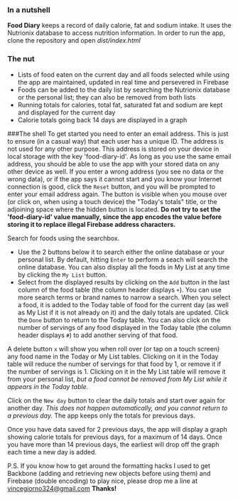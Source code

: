 ### In a nutshell
**Food Diary** keeps a record of daily calorie, fat and sodium intake. It uses the Nutrionix database to access nutrition information. In order to run the app, clone the repository and open *dist/index.html*

### The nut
+ Lists of food eaten on the current day and all foods selected while using the app are maintained, updated in real time and persevered in Firebase
+ Foods can be added to the daily list by searching the Nutrionix database or the personal list; they can also be removed from both lists
+ Running totals for calories, total fat, saturated fat and sodium are kept and displayed for the current day
+ Calorie totals going back 14 days are displayed in a graph

###The shell
To get started you need to enter an email address. This is just to ensure (in a casual way) that each user has a unique ID. The address is not used for any other purpose. This address is stored on your device in local storage with the key 'food-diary-id'. As long as you use the same email address, you should be able to use the app with your stored data on any other device as well. If you enter a wrong address (you see no data or the wrong data), or if the app says it cannot start and you know your Internet connection is good, click the `Reset` button, and you will be prompted to enter your email address again. The button is visible when you mouse over (or click on, when using a touch device) the "Today's totals" title, or the adjoining space where the hidden button is located. **Do not try to set the 'food-diary-id' value manually, since the app encodes the value before storing it to replace illegal Firebase address characters.** 

Search for foods using the searchbox.
+ Use the 2 buttons below it to search either the online database or your personal list. By default, hitting `Enter` to perform a seach will search the online database. You can also display all the foods in My List at any time by clicking the `My List` button.
+ Select from the displayed results by clicking on the `Add` button in the last column of the food table (the column header displays `+`). You can use more search terms or brand names to narrow a search. When you select a food, it is added to the Today table of food for the current day (as well as My List if it is not already on it) and the daily totals are updated. Click the `Done` button to return to the Today table. You can also click on the number of servings of any food displayed in the Today table (the column header displays `#`) to add another serving of that food.

A delete button `x` will show you when roll over (or tap on a touch screen) any food name in the Today or My List tables. Clicking on it in the Today table will reduce the number of servings for that food by 1, or remove it if the number of servings is 1. Clicking on it in the My List table will remove it from your personal list, *but a food cannot be removed from My List while it appears in the Today table.*

Click on the `New day` button to clear the daily totals and start over again for another day. *This does not happen automatically, and you cannot return to a previous day.* The app keeps only the totals for previous days.

Once you have data saved for 2 previous days, the app will display a graph showing calorie totals for previous days, for a maximum of 14 days. Once you have more than 14 previous days, the earliest will drop off the graph each time a new day is added.

P.S. If you know how to get around the formatting hacks I used to get Backbone (adding and retrieving new objects before using them) and Firebase (double encoding) to play nice, please drop me a line at vincegiorno324@gmail.com **Thanks!**
